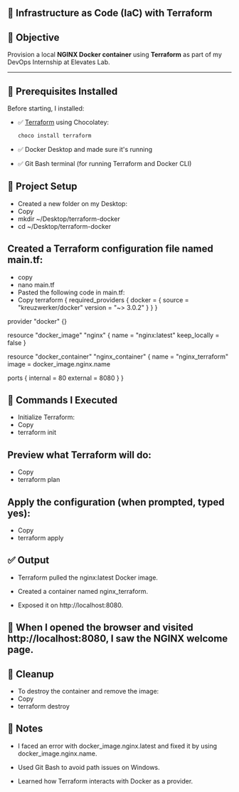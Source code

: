 ## 🧱 Infrastructure as Code (IaC) with Terraform

## 🎯 Objective
Provision a local **NGINX Docker container** using **Terraform** as part of my DevOps Internship at Elevates Lab.

---

## 🧰 Prerequisites Installed

Before starting, I installed:

- ✅ [Terraform](https://developer.hashicorp.com/terraform/downloads) using Chocolatey:
  ```bash
  choco install terraform
- ✅ Docker Desktop and made sure it's running

- ✅ Git Bash terminal (for running Terraform and Docker CLI)

## 📁 Project Setup
- Created a new folder on my Desktop:
- Copy
- mkdir ~/Desktop/terraform-docker
- cd ~/Desktop/terraform-docker
## Created a Terraform configuration file named main.tf:
- copy
- nano main.tf
- Pasted the following code in main.tf:
- Copy
terraform {
  required_providers {
    docker = {
      source  = "kreuzwerker/docker"
      version = "~> 3.0.2"
    }
  }
}

provider "docker" {}

resource "docker_image" "nginx" {
  name         = "nginx:latest"
  keep_locally = false
}

resource "docker_container" "nginx_container" {
  name  = "nginx_terraform"
  image = docker_image.nginx.name

  ports {
    internal = 80
    external = 8080
  }
}
## 🚀 Commands I Executed
- Initialize Terraform:
- Copy
- terraform init
## Preview what Terraform will do:
- Copy
- terraform plan
## Apply the configuration (when prompted, typed yes):
- Copy
- terraform apply

## ✅ Output
- Terraform pulled the nginx:latest Docker image.

- Created a container named nginx_terraform.

- Exposed it on http://localhost:8080.

## 📸 When I opened the browser and visited http://localhost:8080, I saw the NGINX welcome page.

## 🧹 Cleanup
- To destroy the container and remove the image:
- Copy
- terraform destroy

## 📌 Notes
- I faced an error with docker_image.nginx.latest and fixed it by using docker_image.nginx.name.

- Used Git Bash to avoid path issues on Windows.

- Learned how Terraform interacts with Docker as a provider.
